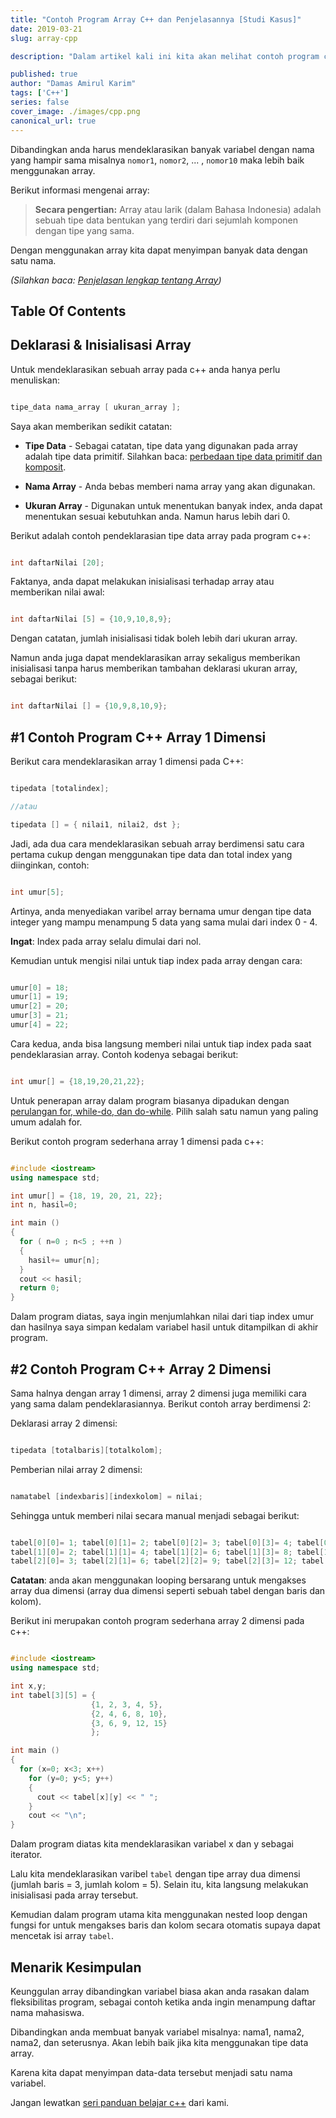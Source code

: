 ```yaml
---
title: "Contoh Program Array C++ dan Penjelasannya [Studi Kasus]"
date: 2019-03-21
slug: array-cpp

description: "Dalam artikel kali ini kita akan melihat contoh program c++ sederhana menggunakan array 1 dimensi dan multidimensi, mari kita pelajari bersama disini."

published: true
author: "Damas Amirul Karim"
tags: ['C++']
series: false
cover_image: ./images/cpp.png
canonical_url: true
---
```


Dibandingkan anda harus mendeklarasikan banyak variabel dengan nama yang hampir sama misalnya `nomor1`, `nomor2`, ... , `nomor10` maka lebih baik menggunakan array.

Berikut informasi mengenai array:

>**Secara pengertian:** Array atau larik (dalam Bahasa Indonesia) adalah sebuah tipe data bentukan yang terdiri dari sejumlah komponen dengan tipe yang sama.

Dengan menggunakan array kita dapat menyimpan banyak data dengan satu nama.

*(Silahkan baca: [Penjelasan lengkap tentang Array](/blog/pengertian-array/))*

## Table Of Contents

## Deklarasi & Inisialisasi Array

Untuk mendeklarasikan sebuah array pada c++ anda hanya perlu menuliskan:

```cpp

tipe_data nama_array [ ukuran_array ];
```
Saya akan memberikan sedikit catatan:

- **Tipe Data** - Sebagai catatan, tipe data yang digunakan pada array adalah tipe data primitif. Silahkan baca: [perbedaan tipe data primitif dan komposit](/blog/pengertian-tipedata/).

- **Nama Array** - Anda bebas memberi nama array yang akan digunakan.

- **Ukuran Array** - Digunakan untuk menentukan banyak index, anda dapat menentukan sesuai kebutuhkan anda. Namun harus lebih dari 0.

Berikut adalah contoh pendeklarasian tipe data array pada program c++:

```cpp

int daftarNilai [20];
```

Faktanya, anda dapat melakukan inisialisasi terhadap array atau memberikan nilai awal:

```cpp

int daftarNilai [5] = {10,9,10,8,9};
```

Dengan catatan, jumlah inisialisasi tidak boleh lebih dari ukuran array.

Namun anda juga dapat mendeklarasikan array sekaligus memberikan inisialisasi tanpa harus memberikan tambahan deklarasi ukuran array, sebagai berikut:

```cpp

int daftarNilai [] = {10,9,8,10,9};
```

## #1 Contoh Program C++ Array 1 Dimensi

Berikut cara mendeklarasikan array 1 dimensi pada C++:

```cpp

tipedata [totalindex];

//atau

tipedata [] = { nilai1, nilai2, dst };
```

Jadi, ada dua cara mendeklarasikan sebuah array berdimensi satu cara pertama cukup dengan menggunakan tipe data dan total index yang diinginkan, contoh:

```cpp

int umur[5];
```

Artinya, anda menyediakan varibel array bernama umur dengan tipe data integer yang mampu menampung 5 data yang sama mulai dari index 0 - 4.

**Ingat**: Index pada array selalu dimulai dari nol.

Kemudian untuk mengisi nilai untuk tiap index pada array dengan cara:

```cpp

umur[0] = 18;
umur[1] = 19;
umur[2] = 20;
umur[3] = 21;
umur[4] = 22;
```

Cara kedua, anda bisa langsung memberi nilai untuk tiap index pada saat pendeklarasian array. Contoh kodenya sebagai berikut:

```cpp

int umur[] = {18,19,20,21,22};
```

Untuk penerapan array dalam program biasanya dipadukan dengan [perulangan for, while-do, dan do-while](/blog/perulangan-cpp/). Pilih salah satu namun yang paling umum adalah for.

Berikut contoh program sederhana array 1 dimensi pada c++:

```cpp

#include <iostream>
using namespace std;

int umur[] = {18, 19, 20, 21, 22};
int n, hasil=0;

int main ()
{
  for ( n=0 ; n<5 ; ++n )
  {
    hasil+= umur[n];
  }
  cout << hasil;
  return 0;
}
```

Dalam program diatas, saya ingin menjumlahkan nilai dari tiap index umur dan hasilnya saya simpan kedalam variabel hasil untuk ditampilkan di akhir program.

## #2 Contoh Program C++ Array 2 Dimensi

Sama halnya dengan array 1 dimensi, array 2 dimensi juga memiliki cara yang sama dalam pendeklarasiannya. Berikut contoh array berdimensi 2:

Deklarasi array 2 dimensi:

```cpp

tipedata [totalbaris][totalkolom];
```

Pemberian nilai array 2 dimensi:

```cpp

namatabel [indexbaris][indexkolom] = nilai;
```

Sehingga untuk memberi nilai secara manual menjadi sebagai berikut:

```cpp

tabel[0][0]= 1; tabel[0][1]= 2; tabel[0][2]= 3; tabel[0][3]= 4; tabel[0][4]= 5;
tabel[1][0]= 2; tabel[1][1]= 4; tabel[1][2]= 6; tabel[1][3]= 8; tabel[1][4]= 10;
tabel[2][0]= 3; tabel[2][1]= 6; tabel[2][2]= 9; tabel[2][3]= 12; tabel[2][4]= 15;
```

**Catatan**: anda akan menggunakan looping bersarang untuk mengakses array dua dimensi (array dua dimensi seperti sebuah tabel dengan baris dan kolom).

Berikut ini merupakan contoh program sederhana array 2 dimensi pada c++:

```cpp

#include <iostream>
using namespace std;

int x,y;
int tabel[3][5] = {
                  {1, 2, 3, 4, 5},
                  {2, 4, 6, 8, 10},
                  {3, 6, 9, 12, 15}
                  };

int main ()
{
  for (x=0; x<3; x++)
    for (y=0; y<5; y++)
    {
      cout << tabel[x][y] << " ";
    }
    cout << "\n";
}
```

Dalam program diatas kita mendeklarasikan variabel x dan y sebagai iterator.

Lalu kita mendeklarasikan varibel `tabel` dengan tipe array dua dimensi (jumlah baris = 3, jumlah kolom = 5). Selain itu, kita langsung melakukan inisialisasi pada array tersebut.

Kemudian dalam program utama kita menggunakan nested loop dengan fungsi for untuk mengakses baris dan kolom secara otomatis supaya dapat mencetak isi array `tabel`.

## Menarik Kesimpulan

Keunggulan array dibandingkan variabel biasa akan anda rasakan dalam fleksibilitas program, sebagai contoh ketika anda ingin menampung daftar nama mahasiswa.

Dibandingkan anda membuat banyak variabel misalnya: nama1, nama2, nama2, dan seterusnya. Akan lebih baik jika kita menggunakan tipe data array.

Karena kita dapat menyimpan data-data tersebut menjadi satu nama variabel.

Jangan lewatkan [seri panduan belajar c++](/blog/belajar-cpp/) dari kami.
